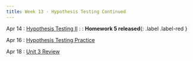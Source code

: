 ```yaml
---
title: Week 13 - Hypothesis Testing Continued
---
```


Apr 14
: [Hypothesis Testing II](https://rmshksu.github.io/stat240_spring2025/classes/d24-240-spr25.html)
: [](#) 
  : **Homework 5 released**{: .label .label-red }

Apr 16
: [Hypothesis Testing Practice](#)

Apr 18
: [Unit 3 Review](#)
